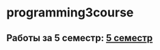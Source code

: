 # programming3course

## Работы за 5 семестр: [5 семестр](https://github.com/MelnikNO/programming3course/tree/main/1sem)
